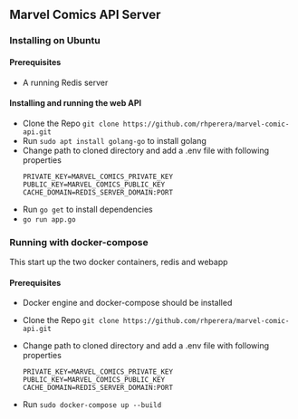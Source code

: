 ## Marvel Comics API Server

### Installing on Ubuntu
#### Prerequisites
* A running Redis server
#### Installing and running the web API
* Clone the Repo `git clone https://github.com/rhperera/marvel-comic-api.git`
* Run `sudo apt install golang-go`  to install golang
* Change path to cloned directory and add a .env file with following properties 
  ```
  PRIVATE_KEY=MARVEL_COMICS_PRIVATE_KEY 
  PUBLIC_KEY=MARVEL_COMICS_PUBLIC_KEY
  CACHE_DOMAIN=REDIS_SERVER_DOMAIN:PORT
  ```
* Run `go get` to install dependencies
* `go run app.go`

### Running with docker-compose 
This start up the two docker containers, redis and webapp
#### Prerequisites
* Docker engine and docker-compose should be installed
* Clone the Repo `git clone https://github.com/rhperera/marvel-comic-api.git`
* Change path to cloned directory and add a .env file with following properties
  ```
  PRIVATE_KEY=MARVEL_COMICS_PRIVATE_KEY 
  PUBLIC_KEY=MARVEL_COMICS_PUBLIC_KEY
  CACHE_DOMAIN=REDIS_SERVER_DOMAIN:PORT
  ```
  
* Run `sudo docker-compose up --build`